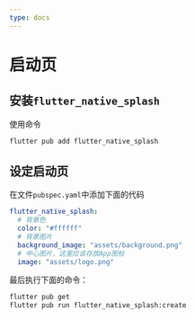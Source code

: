 ```yaml
---
type: docs
---
```


# 启动页

## 安装`flutter_native_splash`

使用命令

```bash
flutter pub add flutter_native_splash
```

## 设定启动页

在文件`pubspec.yaml`中添加下面的代码

```yaml
flutter_native_splash:
  # 背景色
  color: "#ffffff"
  # 背景图片
  background_image: "assets/background.png"
  # 中心图片，这里应该存放App图标
  image: "assets/logo.png"
```

最后执行下面的命令：

```bash
flutter pub get
flutter pub run flutter_native_splash:create
```